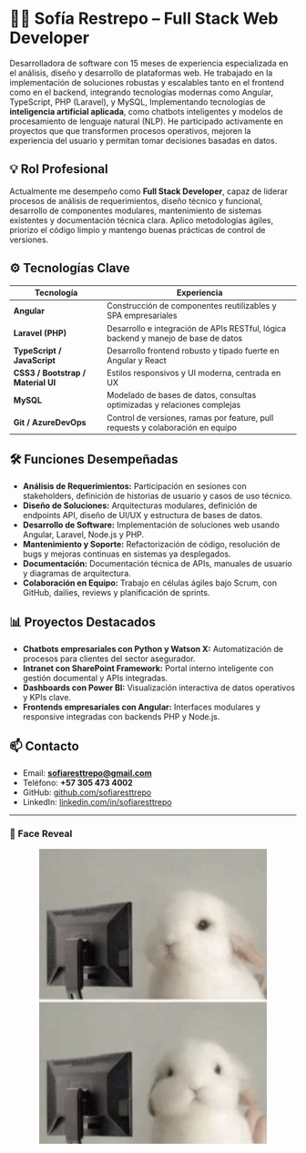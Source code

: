 # 👩‍💻 Sofía Restrepo – Full Stack Web Developer

Desarrolladora de software con 15 meses de experiencia especializada en el análisis, diseño y desarrollo de plataformas web. He trabajado en la implementación de soluciones robustas y escalables tanto en el frontend como en el backend, integrando tecnologías modernas como Angular, TypeScript, PHP (Laravel), y MySQL, Implementando  tecnologías de **inteligencia artificial aplicada**, como chatbots inteligentes y modelos de procesamiento de lenguaje natural (NLP). He participado activamente en proyectos que que transformen procesos operativos, mejoren la experiencia del usuario y permitan tomar decisiones basadas en datos.

## 💡 Rol Profesional

Actualmente me desempeño como **Full Stack Developer**, capaz de liderar procesos de análisis de requerimientos, diseño técnico y funcional, desarrollo de componentes modulares, mantenimiento de sistemas existentes y documentación técnica clara. Aplico metodologías ágiles, priorizo el código limpio y mantengo buenas prácticas de control de versiones.

## ⚙️ Tecnologías Clave

| Tecnología | Experiencia |
|------------|-------------|
| **Angular** | Construcción de componentes reutilizables y SPA empresariales |
| **Laravel (PHP)** | Desarrollo e integración de APIs RESTful, lógica backend y manejo de base de datos |
| **TypeScript / JavaScript** | Desarrollo frontend robusto y tipado fuerte en Angular y React |
| **CSS3 / Bootstrap / Material UI** | Estilos responsivos y UI moderna, centrada en UX |
| **MySQL** | Modelado de bases de datos, consultas optimizadas y relaciones complejas |
| **Git / AzureDevOps** | Control de versiones, ramas por feature, pull requests y colaboración en equipo |

## 🛠 Funciones Desempeñadas

- **Análisis de Requerimientos:** Participación en sesiones con stakeholders, definición de historias de usuario y casos de uso técnico.
- **Diseño de Soluciones:** Arquitecturas modulares, definición de endpoints API, diseño de UI/UX y estructura de bases de datos.
- **Desarrollo de Software:** Implementación de soluciones web usando Angular, Laravel, Node.js y PHP.
- **Mantenimiento y Soporte:** Refactorización de código, resolución de bugs y mejoras continuas en sistemas ya desplegados.
- **Documentación:** Documentación técnica de APIs, manuales de usuario y diagramas de arquitectura.
- **Colaboración en Equipo:** Trabajo en células ágiles bajo Scrum, con GitHub, dailies, reviews y planificación de sprints.

## 📊 Proyectos Destacados

- **Chatbots empresariales con Python y Watson X:** Automatización de procesos para clientes del sector asegurador.
- **Intranet con SharePoint Framework:** Portal interno inteligente con gestión documental y APIs integradas.
- **Dashboards con Power BI:** Visualización interactiva de datos operativos y KPIs clave.
- **Frontends empresariales con Angular:** Interfaces modulares y responsive integradas con backends PHP y Node.js.

## 📫 Contacto

- Email: **sofiaresttrepo@gmail.com**
- Teléfono: **+57 305 473 4002**
- GitHub: [github.com/sofiaresttrepo](#) 
- LinkedIn: [linkedin.com/in/sofiaresttrepo](#) 
---


### 👀 Face Reveal

<p align="center">
  <img src="assets/facereveal.jpg" alt="Face reveal meme" width="400"/>
</p>
